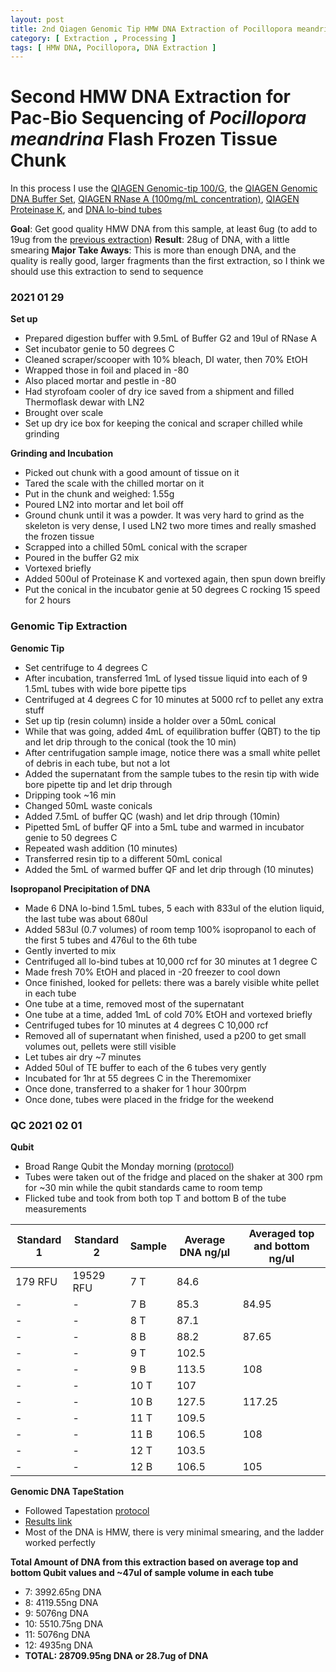```yaml
---
layout: post
title: 2nd Qiagen Genomic Tip HMW DNA Extraction of Pocillopora meandrina
category: [ Extraction , Processing ]
tags: [ HMW DNA, Pocillopora, DNA Extraction ]
---
```


# Second HMW DNA Extraction for Pac-Bio Sequencing of _Pocillopora meandrina_ Flash Frozen Tissue Chunk

In this process I use the [QIAGEN Genomic-tip 100/G](https://www.qiagen.com/us/products/discovery-and-translational-research/dna-rna-purification/dna-purification/genomic-dna/qiagen-genomic-tip-100g/#orderinginformation), the [QIAGEN Genomic DNA Buffer Set](https://www.qiagen.com/us/products/discovery-and-translational-research/dna-rna-purification/dna-purification/genomic-dna/blood-and-cell-culture-dna-midi-kit/#orderinginformation), [QIAGEN RNase A (100mg/mL concentration)](https://www.qiagen.com/us/products/discovery-and-translational-research/lab-essentials/enzymes/rnase-a/?clear=true#orderinginformation), [QIAGEN Proteinase K](https://www.qiagen.com/us/products/discovery-and-translational-research/lab-essentials/enzymes/qiagen-proteinase-k/?clear=true#orderinginformation), and [DNA lo-bind tubes](https://online-shop.eppendorf.us/US-en/Laboratory-Consumables-44512/Tubes-44515/DNA-LoBind-Tubes-PF-56252.html)


**Goal**: Get good quality HMW DNA from this sample, at least 6ug (to add to 19ug from the [previous extraction](https://meschedl.github.io/MESPutnam_Open_Lab_Notebook/pm-hmw/))
**Result**: 28ug of DNA, with a little smearing
**Major Take Aways**: This is more than enough DNA, and the quality is really good, larger fragments than the first extraction, so I think we should use this extraction to send to sequence

### 2021 01 29

**Set up**

- Prepared digestion buffer with 9.5mL of Buffer G2 and 19ul of RNase A
- Set incubator genie to 50 degrees C
- Cleaned scraper/scooper with 10% bleach, DI water, then 70% EtOH
- Wrapped those in foil and placed in -80
- Also placed mortar and pestle in -80
- Had styrofoam cooler of dry ice saved from a shipment and filled Thermoflask dewar with LN2
- Brought over scale
- Set up dry ice box for keeping the conical and scraper chilled while grinding

**Grinding and Incubation**

- Picked out chunk with a good amount of tissue on it
- Tared the scale with the chilled mortar on it
- Put in the chunk and weighed: 1.55g
- Poured LN2 into mortar and let boil off
- Ground chunk until it was a powder. It was very hard to grind as the skeleton is very dense, I used LN2 two more times and really smashed the frozen tissue
- Scrapped into a chilled 50mL conical with the scraper
- Poured in the buffer G2 mix
- Vortexed briefly
- Added 500ul of Proteinase K and vortexed again, then spun down breifly
- Put the conical in the incubator genie at 50 degrees C rocking 15 speed for 2 hours

### Genomic Tip Extraction

**Genomic Tip**

- Set centrifuge to 4 degrees C
- After incubation, transferred 1mL of lysed tissue liquid into each of 9 1.5mL tubes with wide bore pipette tips
- Centrifuged at 4 degrees C for 10 minutes at 5000 rcf to pellet any extra stuff
- Set up tip (resin column) inside a holder over a 50mL conical
- While that was going, added 4mL of equilibration buffer (QBT) to the tip and let drip through to the conical (took the 10 min)
- After centrifugation sample image, notice there was a small white pellet of debris in each tube, but not a lot
- Added the supernatant from the sample tubes to the resin tip with  wide bore pipette tip and let drip through
- Dripping took ~16 min
- Changed 50mL waste conicals
- Added 7.5mL of buffer QC (wash) and let drip through (10min)
- Pipetted 5mL of buffer QF into a 5mL tube and warmed in incubator genie to 50 degrees C
- Repeated wash addition (10 minutes)
- Transferred resin tip to a different 50mL conical
- Added the 5mL of warmed buffer QF and let drip through (10 minutes)

**Isopropanol Precipitation of DNA**

- Made 6 DNA lo-bind 1.5mL tubes, 5 each with 833ul of the elution liquid, the last tube was about 680ul
- Added 583ul (0.7 volumes) of room temp 100% isopropanol to each of the first 5 tubes and 476ul to the 6th tube
- Gently inverted to mix
- Centrifuged all lo-bind tubes at 10,000 rcf for 30 minutes at 1 degree C
- Made fresh 70% EtOH and placed in -20 freezer to cool down
- Once finished, looked for pellets: there was a barely visible white pellet in each tube
- One tube at a time, removed most of the supernatant
- One tube at a time, added 1mL of cold 70% EtOH and vortexed briefly
- Centrifuged tubes for 10 minutes at 4 degrees C 10,000 rcf
- Removed all of supernatant when finished, used a p200 to get small volumes out, pellets were still visible
- Let tubes air dry ~7 minutes
- Added 50ul of TE buffer to each of the 6 tubes very gently
- Incubated for 1hr at 55 degrees C in the Theremomixer
- Once done, transferred to a shaker for 1 hour 300rpm
- Once done, tubes were placed in the fridge for the weekend

### QC 2021 02 01

**Qubit**

- Broad Range Qubit the Monday morning ([protocol](https://github.com/meschedl/PPP-Lab-Resources/blob/master/Protocols/Qubit-Assay-Protocol.md))
- Tubes were taken out of the fridge and placed on the shaker at 300 rpm for ~30 min while the qubit standards came to room temp
- Flicked tube and took from both top T and bottom B of the tube measurements

|Standard 1|Standard 2|Sample|Average DNA ng/µl| Averaged top and bottom ng/ul|
|---|----|----|----|---|
|179 RFU|19529 RFU|7 T|84.6||
|-|-|7 B|85.3|84.95|
|-|-|8 T|87.1||
|-|-|8 B|88.2|87.65|
|-|-|9 T|102.5||
|-|-|9 B|113.5|108|
|-|-|10 T|107||
|-|-|10 B|127.5|117.25|
|-|-|11 T|109.5||
|-|-|11 B|106.5|108|
|-|-|12 T|103.5||
|-|-|12 B|106.5|105|

**Genomic DNA TapeStation**

- Followed Tapestation [protocol](https://meschedl.github.io/MESPutnam_Open_Lab_Notebook/DNA-Tapestation/)
- [Results link](https://github.com/meschedl/MESPutnam_Open_Lab_Notebook/blob/master/tapestation_pdfs/2021-02-01%20-%2009.44.06.pdf)
- Most of the DNA is HMW, there is very minimal smearing, and the ladder worked perfectly

**Total Amount of DNA from this extraction based on average top and bottom Qubit values and ~47ul of sample volume in each tube**
- 7: 3992.65ng DNA
- 8: 4119.55ng DNA
- 9: 5076ng DNA
- 10: 5510.75ng DNA
- 11: 5076ng DNA
- 12: 4935ng DNA
- **TOTAL: 28709.95ng DNA or 28.7ug of DNA**
